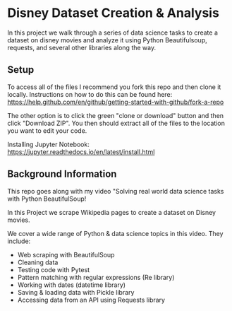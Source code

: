 # Disney Dataset Creation & Analysis

In this project we walk through a series of data science tasks to create a dataset on disney movies and analyze it using Python Beautifulsoup, requests, and several other libraries along the way.

## Setup

To access all of the files I recommend you fork this repo and then clone it locally. Instructions on how to do this can be found here: https://help.github.com/en/github/getting-started-with-github/fork-a-repo

The other option is to click the green "clone or download" button and then click "Download ZIP". You then should extract all of the files to the location you want to edit your code.

Installing Jupyter Notebook: https://jupyter.readthedocs.io/en/latest/install.html

## Background Information

This repo goes along with my video "Solving real world data science tasks with Python BeautifulSoup!

In this Project we scrape Wikipedia pages to create a dataset on Disney movies. 

We cover a wide range of Python & data science topics in this video. They include:
- Web scraping with BeautifulSoup
- Cleaning data
- Testing code with Pytest
- Pattern matching with regular expressions (Re library)
- Working with dates (datetime library)
- Saving & loading data with Pickle library
- Accessing data from an API using Requests library

